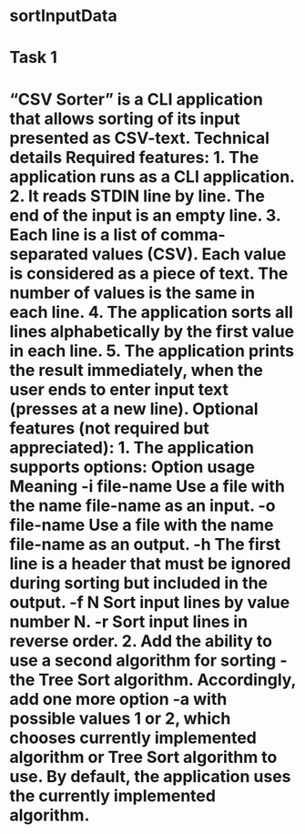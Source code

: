 # sortInputData
<h1>Task 1<h1>
				“CSV Sorter” is a CLI application that allows sorting of its input presented as CSV-text.
Technical details
	Required features:
		1. The application runs as a CLI application.
		2. It reads STDIN line by line. The end of the input is an empty line.
		3. Each line is a list of comma-separated values (CSV). Each value is considered as a piece of text. The
		number of values is the same in each line.
		4. The application sorts all lines alphabetically by the first value in each line.
		5. The application prints the result immediately, when the user ends to enter input text (presses
		<Enter> at a new line).
	Optional features (not required but appreciated):
	1. The application supports options:
		Option usage Meaning
			-i file-name Use a file with the name file-name as an input.
			-o file-name Use a file with the name file-name as an output.
			-h The first line is a header that must be ignored during sorting but
			included in the output.
			-f N Sort input lines by value number N.
			-r Sort input lines in reverse order.
	2. Add the ability to use a second algorithm for sorting - the Tree Sort algorithm. Accordingly, add one
	more option -a with possible values 1 or 2, which chooses currently implemented algorithm or
	Tree Sort algorithm to use. By default, the application uses the currently implemented algorithm.
